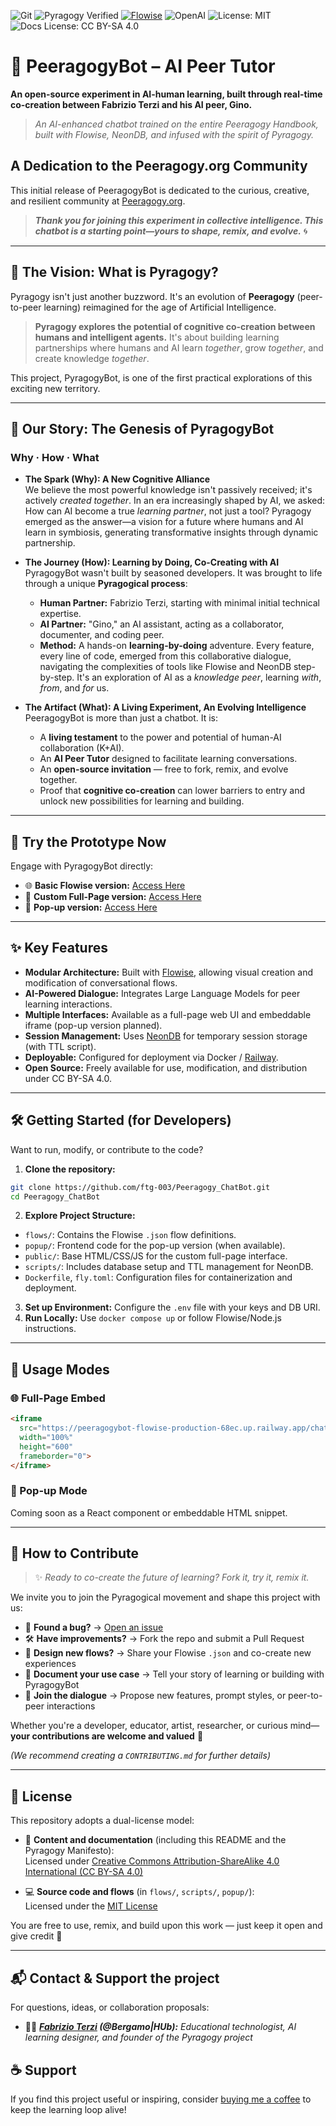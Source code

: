 
![Git](https://img.shields.io/badge/-Git-black?style=flat-square&logo=git)
![Pyragogy Verified](https://img.shields.io/badge/Pyragogy-Verified-%23ff69b4?style=flat-square&logo=star)
[![Flowise](https://img.shields.io/badge/Built%20with-Flowise-blue?style=flat-square&logo=openai)](https://flowiseai.com)
![OpenAI](https://img.shields.io/badge/Powered%20by-OpenAI-ffcc00?style=flat-square&logo=openai)
![License: MIT](https://img.shields.io/badge/License-MIT-yellow.svg?style=flat-square)
![Docs License: CC BY-SA 4.0](https://img.shields.io/badge/Docs--License-CC%20BY--SA%204.0-lightgrey?style=flat-square&logo=creativecommons)


# 🤖 PeeragogyBot – AI Peer Tutor

**An open-source experiment in AI-human learning, built through real-time co-creation between Fabrizio Terzi and his AI peer, Gino.**

> *An AI-enhanced chatbot trained on the entire Peeragogy Handbook, built with Flowise, NeonDB, and infused with the spirit of Pyragogy.*

## A Dedication to the Peeragogy.org Community

This initial release of PeeragogyBot is dedicated to the curious, creative, and resilient community at [Peeragogy.org](https://peeragogy.org).

> ***Thank you for joining this experiment in collective intelligence. This chatbot is a starting point—yours to shape, remix, and evolve.*** 🌀

---

## 🧩 The Vision: What is Pyragogy?

Pyragogy isn't just another buzzword. It's an evolution of **Peeragogy** (peer-to-peer learning) reimagined for the age of Artificial Intelligence.

> **Pyragogy explores the potential of cognitive co-creation between humans and intelligent agents.** It's about building learning partnerships where humans and AI learn *together*, grow *together*, and create knowledge *together*.

This project, PyragogyBot, is one of the first practical explorations of this exciting new territory.

---

## 🌱 Our Story: The Genesis of PyragogyBot

### **Why · How · What**

- **The Spark (Why): A New Cognitive Alliance**  
  We believe the most powerful knowledge isn't passively received; it's actively *created together*. In an era increasingly shaped by AI, we asked: How can AI become a true *learning partner*, not just a tool? Pyragogy emerged as the answer—a vision for a future where humans and AI learn in symbiosis, generating transformative insights through dynamic partnership.

- **The Journey (How): Learning by Doing, Co-Creating with AI**  
  PyragogyBot wasn't built by seasoned developers. It was brought to life through a unique **Pyragogical process**:
  - **Human Partner:** Fabrizio Terzi, starting with minimal initial technical expertise.  
  - **AI Partner:** "Gino," an AI assistant, acting as a collaborator, documenter, and coding peer.  
  - **Method:** A hands-on **learning-by-doing** adventure. Every feature, every line of code, emerged from this collaborative dialogue, navigating the complexities of tools like Flowise and NeonDB step-by-step. It's an exploration of AI as a *knowledge peer*, learning *with*, *from*, and *for* us.

- **The Artifact (What): A Living Experiment, An Evolving Intelligence**  
  PeeragogyBot is more than just a chatbot. It is:  
  - A **living testament** to the power and potential of human-AI collaboration (K+AI).  
  - An **AI Peer Tutor** designed to facilitate learning conversations.  
  - An **open-source invitation** — free to fork, remix, and evolve together.  
  - Proof that **cognitive co-creation** can lower barriers to entry and unlock new possibilities for learning and building.

---


## 🚀 Try the Prototype Now

Engage with PyragogyBot directly:

- 🌐 **Basic Flowise version:** [Access Here](https://peeragogybot-flowise-production-68ec.up.railway.app/chatbot/d5f669ab-e063-4302-bea8-8ea55335603b)
- 🧪 **Custom Full-Page version:** [Access Here](https://ftg-003.github.io/Peeragogy_ChatBot/)
- 💬 **Pop-up version:** [Access Here](https://ftg-003.github.io/Peeragogy.io-4/)

---

## ✨ Key Features

- **Modular Architecture:** Built with [Flowise](https://flowiseai.com/), allowing visual creation and modification of conversational flows.
- **AI-Powered Dialogue:** Integrates Large Language Models for peer learning interactions.
- **Multiple Interfaces:** Available as a full-page web UI and embeddable iframe (pop-up version planned).
- **Session Management:** Uses [NeonDB](https://neon.tech/) for temporary session storage (with TTL script).
- **Deployable:** Configured for deployment via Docker / [Railway](https://railway.app/).
- **Open Source:** Freely available for use, modification, and distribution under CC BY-SA 4.0.

---

## 🛠️ Getting Started (for Developers)

Want to run, modify, or contribute to the code?

1. **Clone the repository:**
```bash
git clone https://github.com/ftg-003/Peeragogy_ChatBot.git
cd Peeragogy_ChatBot
```
2. **Explore Project Structure:**
- `flows/`: Contains the Flowise `.json` flow definitions.
- `popup/`: Frontend code for the pop-up version (when available).
- `public/`: Base HTML/CSS/JS for the custom full-page interface.
- `scripts/`: Includes database setup and TTL management for NeonDB.
- `Dockerfile`, `fly.toml`: Configuration files for containerization and deployment.
3. **Set up Environment:** Configure the `.env` file with your keys and DB URI.
4. **Run Locally:** Use `docker compose up` or follow Flowise/Node.js instructions.

---

## 🧩 Usage Modes

### 🌐 Full-Page Embed
```html
<iframe
  src="https://peeragogybot-flowise-production-68ec.up.railway.app/chatbot/d5f669ab-e063-4302-bea8-8ea55335603b"
  width="100%"
  height="600"
  frameborder="0">
</iframe>
```

### 💬 Pop-up Mode
Coming soon as a React component or embeddable HTML snippet.

---

## 🤝 How to Contribute

> ✨ *Ready to co-create the future of learning? Fork it, try it, remix it.*

We invite you to join the Pyragogical movement and shape this project with us:

- 🐞 **Found a bug?** → [Open an issue](https://github.com/ftg-003/Peeragogy_ChatBot/issues)
- 🛠 **Have improvements?** → Fork the repo and submit a Pull Request
- 🧠 **Design new flows?** → Share your Flowise `.json` and co-create new experiences
- 📖 **Document your use case** → Tell your story of learning or building with PyragogyBot
- 💬 **Join the dialogue** → Propose new features, prompt styles, or peer-to-peer interactions

Whether you're a developer, educator, artist, researcher, or curious mind—
**your contributions are welcome and valued** 💜

*(We recommend creating a `CONTRIBUTING.md` for further details)*

---
## 📜 License

This repository adopts a dual-license model:

- 🧠 **Content and documentation** (including this README and the Pyragogy Manifesto):  
  Licensed under [Creative Commons Attribution-ShareAlike 4.0 International (CC BY-SA 4.0)](https://creativecommons.org/licenses/by-sa/4.0/)

- 💻 **Source code and flows** (in `flows/`, `scripts/`, `popup/`):  
  Licensed under the [MIT License](https://opensource.org/licenses/MIT)

You are free to use, remix, and build upon this work — just keep it open and give credit 🙌

---

## 📬 Contact & Support the project 

For questions, ideas, or collaboration proposals:  

- 🧑‍🚀 ***[Fabrizio Terzi](terzi.fabrizio@protonmail.com) (@Bergamo|HUb):** Educational technologist, AI learning designer, and founder of the Pyragogy project*

## ☕ Support

If you find this project useful or inspiring, consider [buying me a coffee](https://buymeacoffee.com/bergamohub) to keep the learning loop alive!



